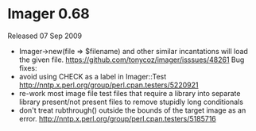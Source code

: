 # Imager 0.68

Released 07 Sep 2009

- Imager->new(file => $filename) and other similar incantations will load the given file. https://github.com/tonycoz/imager/isssues/48261 Bug fixes: 
- avoid using CHECK as a label in Imager::Test http://nntp.x.perl.org/group/perl.cpan.testers/5220921 
- re-work most image file test files that require a library into separate library present/not present files to remove stupidly long conditionals 
- don't treat rubthrough() outside the bounds of the target image as an error. http://nntp.x.perl.org/group/perl.cpan.testers/5185716